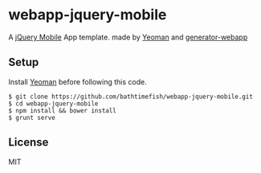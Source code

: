 # webapp-jquery-mobile

A [jQuery Mobile](http://jquerymobile.com/) App template. made by [Yeoman](http://yeoman.io/) and [generator-webapp](https://github.com/yeoman/generator-webapp)

## Setup

Install [Yeoman](http://jquerymobile.com/) before following this code.

```
$ git clone https://github.com/bathtimefish/webapp-jquery-mobile.git
$ cd webapp-jquery-mobile
$ npm install && bower install
$ grunt serve
```

## License

MIT
